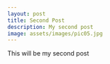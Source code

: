 ```yaml
---
layout: post
title: Second Post
description: My second post
image: assets/images/pic05.jpg
---
```


This will be my second post


